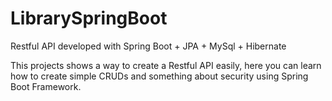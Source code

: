 # LibrarySpringBoot
Restful API developed with Spring Boot + JPA + MySql + Hibernate

This projects shows a way to create a Restful API easily, here you can learn how to create simple CRUDs and 
something about security using Spring Boot Framework.
